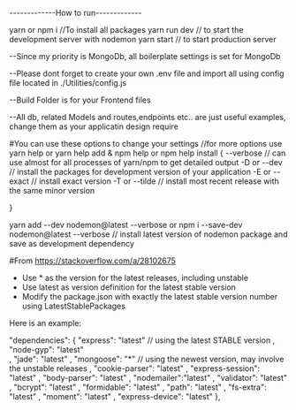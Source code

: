 
-------------How to run-------------

yarn or npm i //To install all packages
yarn run dev // to start the development server with nodemon
yarn start // to start production server


--Since my priority is MongoDb, all boilerplate settings is set for MongoDb 

--Please dont forget to create your own .env file and import all using config file located in ./Utilities/config.js

--Build Folder is for your Frontend files

--All db, related Models and routes,endpoints etc.. are just useful examples, change them as your applicatin design require







#You can use these options to change your settings     //for more options use yarn help or yarn help add & npm help or npm help install
{
    --verbose // can use almost for all processes of yarn/npm to get detailed output
    -D or --dev // install the packages for development version of your application
    -E or --exact // install exact version
    -T or --tilde // install most recent release with the same minor version

}


yarn add --dev nodemon@latest --verbose or npm i --save-dev nodemon@latest --verbose // install latest version of nodemon package and save as development dependency







#From https://stackoverflow.com/a/28102675

+ Use * as the version for the latest releases, including unstable
+ Use latest as version definition for the latest stable version
+ Modify the package.json with exactly the latest stable version number using LatestStablePackages

Here is an example:

"dependencies": {
        "express": "latest"  // using the latest STABLE version
    ,   "node-gyp": "latest"    
    ,   "jade": "latest"
    ,   "mongoose": "*" // using the newest version, may involve the unstable releases
    ,   "cookie-parser": "latest"
    ,   "express-session": "latest"
    ,   "body-parser": "latest"
    ,   "nodemailer":"latest"
    ,   "validator": "latest"
    ,   "bcrypt": "latest"
    ,   "formidable": "latest"
    ,   "path": "latest"
    ,   "fs-extra": "latest"
    ,   "moment": "latest"
    ,   "express-device": "latest"
},